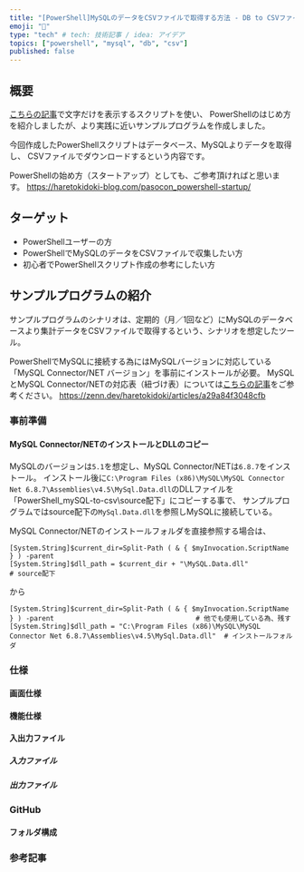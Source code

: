```yaml
---
title: "[PowerShell]MySQLのデータをCSVファイルで取得する方法 - DB to CSVファイル"
emoji: "🦾"
type: "tech" # tech: 技術記事 / idea: アイデア
topics: ["powershell", "mysql", "db", "csv"]
published: false
---
```

## 概要
[こちらの記事](https://haretokidoki-blog.com/pasocon_powershell-startup/)で文字だけを表示するスクリプトを使い、
PowerShellのはじめ方を紹介しましたが、より実践に近いサンプルプログラムを作成しました。

今回作成したPowerShellスクリプトはデータベース、MySQLよりデータを取得し、
CSVファイルでダウンロードするという内容です。

PowerShellの始め方（スタートアップ）としても、ご参考頂ければと思います。
https://haretokidoki-blog.com/pasocon_powershell-startup/
## ターゲット
- PowerShellユーザーの方
- PowerShellでMySQLのデータをCSVファイルで収集したい方
- 初心者でPowerShellスクリプト作成の参考にしたい方
## サンプルプログラムの紹介
サンプルプログラムのシナリオは、定期的（月／1回など）にMySQLのデータベースより集計データをCSVファイルで取得するという、シナリオを想定したツール。

PowerShellでMySQLに接続する為にはMySQLバージョンに対応している「MySQL Connector/NET バージョン」を事前にインストールが必要。
MySQLとMySQL Connector/NETの対応表（紐づけ表）については[こちらの記事](https://zenn.dev/haretokidoki/articles/a29a84f3048cfb)をご参考ください。
https://zenn.dev/haretokidoki/articles/a29a84f3048cfb
### 事前準備
#### MySQL Connector/NETのインストールとDLLのコピー
MySQLのバージョンは`5.1`を想定し、MySQL Connector/NETは`6.8.7`をインストール。
インストール後に`C:\Program Files (x86)\MySQL\MySQL Connector Net 6.8.7\Assemblies\v4.5\MySql.Data.dll`のDLLファイルを「PowerShell_mySQL-to-csv\source配下」にコピーする事で、
サンプルプログラムではsource配下の`MySql.Data.dll`を参照しMySQLに接続している。

MySQL Connector/NETのインストールフォルダを直接参照する場合は、
```powershell:source配下を参照する場合
[System.String]$current_dir=Split-Path ( & { $myInvocation.ScriptName } ) -parent
[System.String]$dll_path = $current_dir + "\MySQL.Data.dll"                                                         # source配下
```
から
```powershell:インストールフォルダを参照する場合
[System.String]$current_dir=Split-Path ( & { $myInvocation.ScriptName } ) -parent                                   # 他でも使用している為、残す
[System.String]$dll_path = "C:\Program Files (x86)\MySQL\MySQL Connector Net 6.8.7\Assemblies\v4.5\MySql.Data.dll"  # インストールフォルダ
```

### 仕様
#### 画面仕様
#### 機能仕様
#### 入出力ファイル
##### 入力ファイル
##### 出力ファイル
### GitHub
#### フォルダ構成
### 参考記事